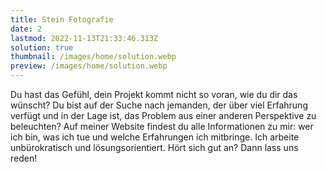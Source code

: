 ```yaml
---
title: Stein Fotografie
date: 2
lastmod: 2022-11-13T21:33:46.313Z
solution: true
thumbnail: /images/home/solution.webp
preview: /images/home/solution.webp
---
```


Du hast das Gefühl, dein Projekt kommt nicht so voran, wie du dir das wünscht? Du bist auf der Suche nach jemanden, der über viel Erfahrung verfügt und in der Lage ist, das Problem aus einer anderen Perspektive zu beleuchten? Auf meiner Website findest du alle Informationen zu mir: wer ich bin, was ich tue und welche Erfahrungen ich mitbringe. Ich arbeite unbürokratisch und lösungsorientiert. Hört sich gut an? Dann lass uns reden!